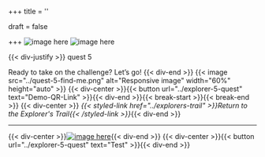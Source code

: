 +++
title = ''

draft = false

+++
![image here](../images/explorer-5.png#center)
![image here](../images/archive.png#center)

{{< div-justify >}}
quest 5

Ready to take on the challenge? Let’s go!
{{< div-end >}}
{{< image src="../quest-5-find-me.png" alt="Responsive image" width="60%" height="auto" >}}
{{< div-center >}}{{< button url="../explorer-5-quest" text="Demo-QR-Link" >}}{{< div-end >}}{{< break-start >}}{{< break-end >}}
{{< div-center >}}
*{{< styled-link href="../explorers-trail" >}}Return to the Explorer's Trail{{< /styled-link >}}*{{< div-end >}}
___
{{< div-center >}}[![image here](../images/lost-icon.png#center)](../lost){{< div-end >}}
{{< div-center >}}{{< button url="../explorer-5-quest" text="Test" >}}{{< div-end >}}